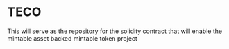 # TECO
This will serve as the repository for the solidity contract that will enable the mintable asset backed mintable token project
